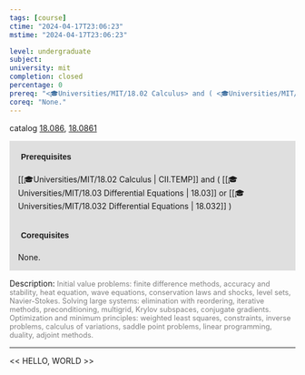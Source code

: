 ```yaml
---
tags: [course]
ctime: "2024-04-17T23:06:23"
mstime: "2024-04-17T23:06:23"

level: undergraduate
subject: 
university: mit
completion: closed
percentage: 0
prereq: "<🎓Universities/MIT/18.02 Calculus> and ( <🎓Universities/MIT/18.03 Differential Equations> or <🎓Universities/MIT/18.032 Differential Equations> )"
coreq: "None."
---
```


catalog [18.086](http://student.mit.edu/catalog/m18a.html#18.086), [18.0861](http://student.mit.edu/catalog/m18a.html#18.0861)

<span style="display: block; padding: 15px; background-color: rgb(100, 100, 100, 0.2);"><font id="m_prereq1686_0" style="display: block; font-family: Arial, sans-serif; font-weight: bold; padding: 5px">Prerequisites</font><br><span id="prereq1686_0">[[🎓Universities/MIT/18.02 Calculus | CII.TEMP]] and ( [[🎓Universities/MIT/18.03 Differential Equations | 18.03]] or [[🎓Universities/MIT/18.032 Differential Equations | 18.032]] )</span></span>
<span style="display: block; padding: 15px; background-color: rgb(100, 100, 100, 0.2);"><font id="m_coreq1686_0" style="display: block; font-family: Arial, sans-serif; font-weight: bold; padding: 5px">Corequisites</font><br><span id="coreq1686_0">None.</span></span>

<font style="">Description:</font>
<font style="color: grey; font-size: 0.8rem;">Initial value problems: finite difference methods, accuracy and stability, heat equation, wave equations, conservation laws and shocks, level sets, Navier-Stokes. Solving large systems: elimination with reordering, iterative methods, preconditioning, multigrid, Krylov subspaces, conjugate gradients. Optimization and minimum principles: weighted least squares, constraints, inverse problems, calculus of variations, saddle point problems, linear programming, duality, adjoint methods.</font>



---

<< HELLO, WORLD >>
